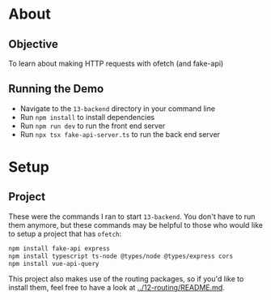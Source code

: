 # About
## Objective
To learn about making HTTP requests with ofetch (and fake-api)

## Running the Demo
- Navigate to the `13-backend` directory in your command line
- Run `npm install` to install dependencies
- Run `npm run dev` to run the front end server
- Run `npx tsx fake-api-server.ts` to run the back end server

# Setup
## Project
These were the commands I ran to start `13-backend`. You don't have to run them anymore, but these commands may be helpful to those who would like to setup a project that has `ofetch`:

```bash
npm install fake-api express
npm install typescript ts-node @types/node @types/express cors
npm install vue-api-query

```

This project also makes use of the routing packages, so if you'd like to install them, feel free to have a look at [../12-routing/README.md](./../12-routing/README.md).